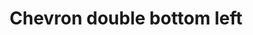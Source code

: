 ---
title: Chevron double bottom left
tags:
icon: chevron-double-bottom-left
svg: '<svg xmlns="http://www.w3.org/2000/svg" width="24" height="24" fill="none" viewBox="0 0 24 24" stroke-width="1.5" stroke-linecap="round" stroke-linejoin="round" stroke="currentColor"><path d="M6.257 9.257v8.486h8.486"/><path d="M9.257 6.257v8.486h8.486"/></svg>'
---